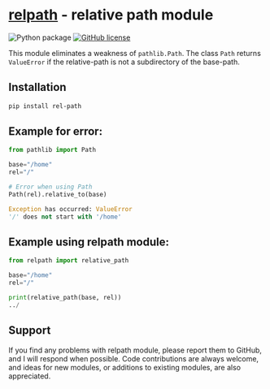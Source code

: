 # [relpath](https://github.com/jifox/relpath.git) - relative path module

![Python package](https://github.com/jifox/relpath/actions/workflows/tests.yml/badge.svg)  [![GitHub license](https://img.shields.io/github/license/Naereen/StrapDown.js.svg)](https://github.com/Naereen/StrapDown.js/blob/master/LICENSE)

This module eliminates a weakness of `pathlib.Path`. The class `Path` returns
`ValueError` if the relative-path is not a subdirectory of the base-path.

## Installation

```bash
pip install rel-path
```

## Example for error:

```python
from pathlib import Path

base="/home"
rel="/"

# Error when using Path
Path(rel).relative_to(base)

Exception has occurred: ValueError
'/' does not start with '/home'
```

## Example using relpath module:

```python
from relpath import relative_path

base="/home"
rel="/"

print(relative_path(base, rel))
../
```

## Support

If you find any problems with relpath module, please report them to GitHub, and I will respond when possible. Code contributions are always welcome, and ideas for new modules, or additions to existing modules, are also appreciated.
